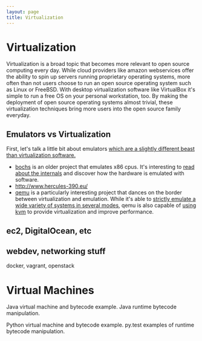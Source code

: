 ```yaml
---
layout: page
title: Virtualization
---
```


# Virtualization

Virtualization is a broad topic that becomes more relevant to open source computing every day. While cloud providers like amazon webservices offer the ability to spin up servers running proprietary operating systems, more often than not users choose to run an open source operating system such as Linux or FreeBSD. With desktop virtualization software like VirtualBox it's simple to run a free OS on your personal workstation, too. By making the deployment of open source operating systems almost trivial, these virtualization techniques bring more users into the open source family everyday.

## Emulators vs Virtualization

First, let's talk a little bit about emulators [which are a slightly different beast than virtualization software.](http://www.computerworld.com/article/2551154/virtualization/emulation-or-virtualization-.html)

* [bochs](http://bochs.sourceforge.net/) is an older project that emulates x86 cpus. It's interesting to [read about the internals](http://bochs.sourceforge.net/How%20the%20Bochs%20works%20under%20the%20hood%202nd%20edition.pdf) and discover how the hardware is emulated with software.
* http://www.hercules-390.eu/
* [qemu](http://wiki.qemu.org/Main_Page) is a particularly interesting project that dances on the border between virtualization and emulation. While it's able to [strictly emulate a wide variety of systems in several modes](http://qemu.weilnetz.de/qemu-doc.html#intro_005ffeatures), qemu is also capable of [using kvm](http://wiki.qemu.org/KVM) to provide virtualization and improve performance.


## ec2, DigitalOcean, etc

## webdev, networking stuff

docker, vagrant, openstack

# Virtual Machines
Java virtual machine and bytecode example. Java runtime bytecode manipulation.

Python virtual machine and bytecode example. py.test examples of runtime bytecode manipulation.
